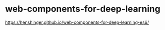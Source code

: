 # web-components-for-deep-learning

https://henshinger.github.io/web-components-for-deep-learning-es6/
